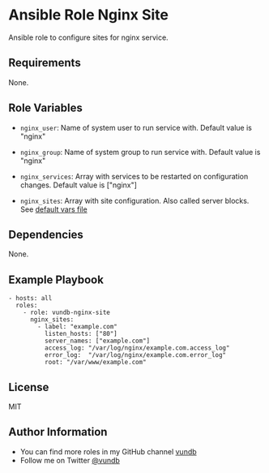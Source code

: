 Ansible Role Nginx Site
======================================

Ansible role to configure sites for nginx service.

Requirements
------------

None.

Role Variables
--------------

- `nginx_user`:
Name of system user to run service with. Default value is "nginx"

- `nginx_group`:
Name of system group to run service with. Default value is "nginx"

- `nginx_services`:
Array with services to be restarted on configuration changes. Default value
is ["nginx"]

- `nginx_sites`:
Array with site configuration. Also called server blocks. See
[default vars file](defaults/main.yml)

Dependencies
------------

None.

Example Playbook
----------------
```
- hosts: all
  roles:
    - role: vundb-nginx-site
      nginx_sites:
        - label: "example.com"
          listen_hosts: ["80"]
          server_names: ["example.com"]
          access_log: "/var/log/nginx/example.com.access_log"
          error_log:  "/var/log/nginx/example.com.error_log"
          root: "/var/www/example.com"
```

License
-------

MIT

Author Information
------------------

- You can find more roles in my GitHub channel [vundb](https://github.com/vundb)
- Follow me on Twitter [@vundb](https://twitter.com/vundb)
